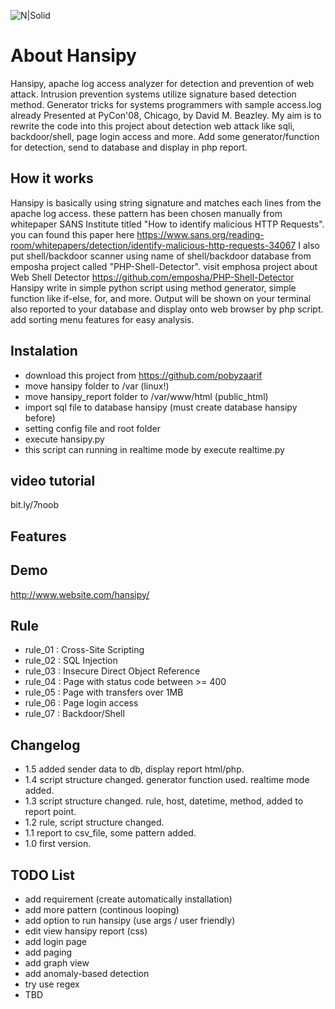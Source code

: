 ![N|Solid](https://www.python.org/static/img/python-logo.png)
# About Hansipy
Hansipy, apache log access analyzer for detection and prevention of web attack. Intrusion prevention systems utilize signature based detection method. Generator tricks for systems programmers with sample access.log already Presented at PyCon'08, Chicago, by David M. Beazley. My aim is to rewrite the code into this project about detection web attack like sqli, backdoor/shell, page login access and more. Add some generator/function for detection, send to database and display in php report.

## How it works
Hansipy is basically using string signature and matches each lines from the apache log access. these pattern has been chosen manually from whitepaper SANS Institute titled "How to identify malicious HTTP Requests". you can found this paper here https://www.sans.org/reading-room/whitepapers/detection/identify-malicious-http-requests-34067
I also put shell/backdoor scanner using name of shell/backdoor database from emposha project called "PHP-Shell-Detector". visit emphosa project about Web Shell Detector https://github.com/emposha/PHP-Shell-Detector
Hansipy write in simple python script using method generator, simple function like if-else, for, and more. Output will be shown on your terminal also reported to your database and display onto web browser by php script. add sorting menu features for easy analysis.

## Instalation
- download this project from https://github.com/pobyzaarif
- move hansipy folder to /var (linux!)
- move hansipy_report folder to /var/www/html (public_html)
- import sql file to database hansipy (must create database hansipy before)
- setting config file and root folder
- execute hansipy.py
- this script can running in realtime mode by execute realtime.py

## video tutorial
bit.ly/7noob

## Features

## Demo
http://www.website.com/hansipy/

## Rule
- rule_01 : Cross-Site Scripting
- rule_02 : SQL Injection
- rule_03 : Insecure Direct Object Reference
- rule_04 : Page with status code between >= 400
- rule_05 : Page with transfers over 1MB
- rule_06 : Page login access
- rule_07 : Backdoor/Shell

## Changelog
- 1.5 added sender data to db, display report html/php.
- 1.4 script structure changed. generator function used. realtime mode added.
- 1.3 script structure changed. rule, host, datetime, method, added to report point.
- 1.2 rule, script structure changed.
- 1.1 report to csv_file, some pattern added.
- 1.0 first version.

## TODO List
- add requirement (create automatically installation)
- add more pattern (continous looping)
- add option to run hansipy (use args / user friendly)
- edit view hansipy report (css)
- add login page
- add paging
- add graph view
- add anomaly-based detection
- try use regex
- TBD
